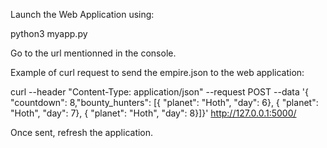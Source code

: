 Launch the Web Application using:

python3 myapp.py

Go to the url mentionned in the console.

Example of curl request to send the empire.json to the web application: 

curl --header "Content-Type: application/json" --request POST --data '{ "countdown": 8,"bounty_hunters": [{ "planet": "Hoth", "day": 6}, { "planet": "Hoth", "day": 7}, { "planet": "Hoth", "day": 8}]}' http://127.0.0.1:5000/

Once sent, refresh the application.
